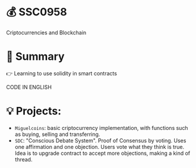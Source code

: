 # 💰 SSC0958
Criptocurrencies and Blockchain
# 📖 Summary
👉 Learning to use solidity in smart contracts

CODE IN ENGLISH

# 💡 Projects:
- `Miguelcoins`: basic criptocurrency implementation, with functions such as buying, selling and transferring. 
- `SDC`: "Conscious Debate System". Proof of Consensus by voting. Uses one affirmation and one objection. Users vote what they think is true. Idea is to upgrade contract to accept more objections, making a kind of thread. 
